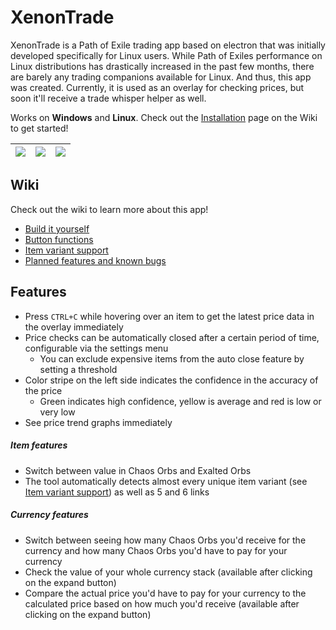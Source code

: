 
# XenonTrade
XenonTrade is a Path of Exile trading app based on electron that was initially developed specifically for Linux users. While Path of Exiles performance on Linux distributions has drastically increased in the past few months, there are barely any trading companions available for Linux. And thus, this app was created. Currently, it is used as an overlay for checking prices, but soon it'll receive a trade whisper helper as well.

Works on **Windows** and **Linux**. Check out the [Installation](https://github.com/klayveR/xenontrade/wiki/Installation) page on the Wiki to get started!

![](https://i.imgur.com/PnT19ux.png) | ![](https://i.imgur.com/GtXL5Fz.png) | ![](https://i.imgur.com/wvfY1DO.png)
:---:|:---:|:---:

## Wiki

Check out the wiki to learn more about this app!

- [Build it yourself](https://github.com/klayveR/xenontrade/wiki/Build-it-yourself)
- [Button functions](https://github.com/klayveR/xenontrade/wiki/Button-functions)
- [Item variant support](https://github.com/klayveR/xenontrade/wiki/Item-variant-support)
- [Planned features and known bugs](https://github.com/klayveR/xenontrade/wiki/Planned-features-and-known-bugs)

## Features
- Press `CTRL+C` while hovering over an item to get the latest price data in the overlay immediately
- Price checks can be automatically closed after a certain period of time, configurable via the settings menu
  - You can exclude expensive items from the auto close feature by setting a threshold
- Color stripe on the left side indicates the confidence in the accuracy of the price
  - Green indicates high confidence, yellow is average and red is low or very low
- See price trend graphs immediately

##### Item features
- Switch between value in Chaos Orbs and Exalted Orbs
- The tool automatically detects almost every unique item variant (see [Item variant support](https://github.com/klayveR/xenontrade/wiki/Item-variant-support)) as well as 5 and 6 links

##### Currency features
- Switch between seeing how many Chaos Orbs you'd receive for the currency and how many Chaos Orbs you'd have to pay for your currency
- Check the value of your whole currency stack (available after clicking on the expand button)
- Compare the actual price you'd have to pay for your currency to the calculated price based on how much you'd receive (available after clicking on the expand button)
